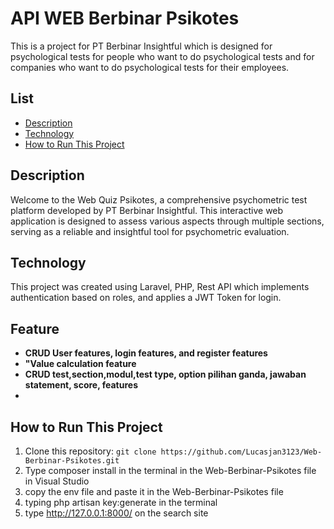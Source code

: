 # API WEB Berbinar Psikotes
This is a project for PT Berbinar Insightful which is designed for psychological tests for people who want to do psychological tests and for companies who want to do psychological tests for their employees.

## List
- [Description](#Description)
- [Technology](#Technology)
- [How to Run This Project](#How-to-Run-This-Project)


## Description

Welcome to the Web Quiz Psikotes, a comprehensive psychometric test platform developed by PT Berbinar Insightful. This interactive web application is designed to assess various aspects through multiple sections, serving as a reliable and insightful tool for psychometric evaluation. 

## Technology

This project was created using Laravel, PHP, Rest API which implements authentication based on roles, and applies a JWT Token for login.

## Feature

- **CRUD User features, login features, and register features** 
- **"Value calculation feature** 
- **CRUD test,section,modul,test type, option pilihan ganda, jawaban statement, score, features** 
- 


## How to Run This Project

1. Clone this repository: `git clone https://github.com/Lucasjan3123/Web-Berbinar-Psikotes.git`
2. Type composer install in the terminal in the Web-Berbinar-Psikotes file in Visual Studio 
3. copy the env file and paste it in the Web-Berbinar-Psikotes file
4. typing php artisan key:generate in the terminal 
5. type http://127.0.0.1:8000/ on the search site 

  
